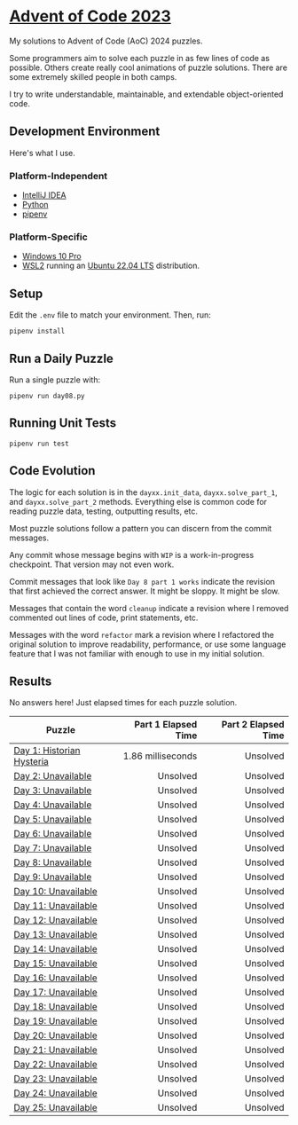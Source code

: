 # [Advent of Code 2023](https://adventofcode.com/2023)

My solutions to Advent of Code (AoC) 2024 puzzles.

Some programmers aim to solve each puzzle in as few lines of code as possible.
Others create really cool animations of puzzle solutions. There are some
extremely skilled people in both camps.

I try to write understandable, maintainable, and extendable object-oriented
code.

## Development Environment

Here's what I use.

### Platform-Independent

* [IntelliJ IDEA](https://www.jetbrains.com/idea/)
* [Python](https://www.python.org/)
* [pipenv](https://pipenv.pypa.io/en/latest/)

### Platform-Specific

* [Windows 10 Pro](https://www.microsoft.com/en-us/software-download/windows10)
* [WSL2](https://learn.microsoft.com/en-us/windows/wsl/install) running
  an [Ubuntu 22.04 LTS](https://ubuntu.com/) distribution.

## Setup
Edit the `.env` file to match your environment. Then, run:

    pipenv install

## Run a Daily Puzzle

Run a single puzzle with:

    pipenv run day08.py

## Running Unit Tests

    pipenv run test

## Code Evolution

The logic for each solution is in the `dayxx.init_data`, `dayxx.solve_part_1`,
and `dayxx.solve_part_2` methods. Everything else is common code for reading
puzzle data, testing, outputting results, etc.

Most puzzle solutions follow a pattern you can discern from the commit
messages.

Any commit whose message begins with `WIP` is a work-in-progress checkpoint.
That version may not even work.

Commit messages that look like `Day 8 part 1 works` indicate the revision
that first achieved the correct answer. It might be sloppy. It might be slow.

Messages that contain the word `cleanup` indicate a revision where I removed
commented out lines of code, print statements, etc.

Messages with the word `refactor` mark a revision where I refactored the
original solution to improve readability, performance, or use some language
feature that I was not familiar with enough to use in my initial solution. 

## Results

No answers here! Just elapsed times for each puzzle solution.

| Puzzle                                                 | Part 1 Elapsed Time | Part 2 Elapsed Time |
|--------------------------------------------------------|--------------------:|--------------------:|
| [Day  1: Historian Hysteria](https://adventofcode.com/2024/1) |            1.86 milliseconds |            Unsolved |
| [Day  2: Unavailable](https://adventofcode.com/2024/2) |            Unsolved |            Unsolved |
| [Day  3: Unavailable](https://adventofcode.com/2024/3) |            Unsolved |            Unsolved |
| [Day  4: Unavailable](https://adventofcode.com/2024/4) |            Unsolved |            Unsolved |
| [Day  5: Unavailable](https://adventofcode.com/2024/5) |            Unsolved |            Unsolved |
| [Day  6: Unavailable](https://adventofcode.com/2024/6) |            Unsolved |            Unsolved |
| [Day  7: Unavailable](https://adventofcode.com/2024/7) |            Unsolved |            Unsolved |
| [Day  8: Unavailable](https://adventofcode.com/2024/8) |            Unsolved |            Unsolved |
| [Day  9: Unavailable](https://adventofcode.com/2024/9) |            Unsolved |            Unsolved |
| [Day 10: Unavailable](https://adventofcode.com/2024/10)|            Unsolved |            Unsolved |
| [Day 11: Unavailable](https://adventofcode.com/2024/11)|            Unsolved |            Unsolved |
| [Day 12: Unavailable](https://adventofcode.com/2024/12)|            Unsolved |            Unsolved |
| [Day 13: Unavailable](https://adventofcode.com/2024/13)|            Unsolved |            Unsolved |
| [Day 14: Unavailable](https://adventofcode.com/2024/14)|            Unsolved |            Unsolved |
| [Day 15: Unavailable](https://adventofcode.com/2024/15)|            Unsolved |            Unsolved |
| [Day 16: Unavailable](https://adventofcode.com/2024/16)|            Unsolved |            Unsolved |
| [Day 17: Unavailable](https://adventofcode.com/2024/17)|            Unsolved |            Unsolved |
| [Day 18: Unavailable](https://adventofcode.com/2024/18)|            Unsolved |            Unsolved |
| [Day 19: Unavailable](https://adventofcode.com/2024/19)|            Unsolved |            Unsolved |
| [Day 20: Unavailable](https://adventofcode.com/2024/20)|            Unsolved |            Unsolved |
| [Day 21: Unavailable](https://adventofcode.com/2024/21)|            Unsolved |            Unsolved |
| [Day 22: Unavailable](https://adventofcode.com/2024/22)|            Unsolved |            Unsolved |
| [Day 23: Unavailable](https://adventofcode.com/2024/23)|            Unsolved |            Unsolved |
| [Day 24: Unavailable](https://adventofcode.com/2024/24)|            Unsolved |            Unsolved |
| [Day 25: Unavailable](https://adventofcode.com/2024/25)|            Unsolved |            Unsolved |
